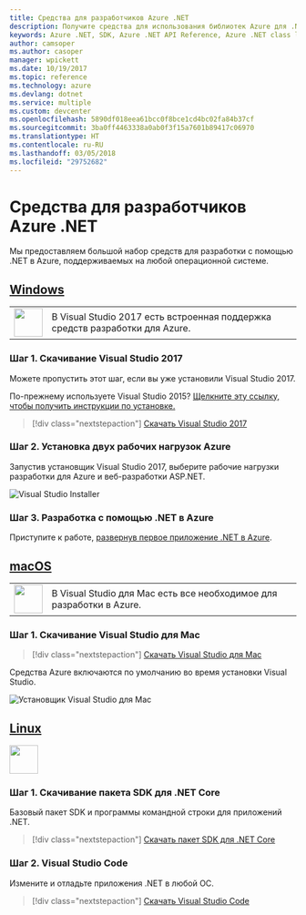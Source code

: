 ```yaml
---
title: Средства для разработчиков Azure .NET
description: Получите средства для использования библиотек Azure для .NET в среде Windows, Mac или Linux.
keywords: Azure .NET, SDK, Azure .NET API Reference, Azure .NET class library
author: camsoper
ms.author: casoper
manager: wpickett
ms.date: 10/19/2017
ms.topic: reference
ms.technology: azure
ms.devlang: dotnet
ms.service: multiple
ms.custom: devcenter
ms.openlocfilehash: 5890df018eea61bcc0f8bce1cd4bc02fa84b37cf
ms.sourcegitcommit: 3ba0ff4463338a0ab0f3f15a7601b89417c06970
ms.translationtype: HT
ms.contentlocale: ru-RU
ms.lasthandoff: 03/05/2018
ms.locfileid: "29752682"
---
```

# <a name="tools-for-net-azure-developers"></a>Средства для разработчиков Azure .NET

Мы предоставляем большой набор средств для разработки с помощью .NET в Azure, поддерживаемых на любой операционной системе.

## <a name="windowstabwindows"></a>[Windows](#tab/windows)

<table>
  <tr>
    <td width="50">
        <img src="https://docs.microsoft.com/en-us/media/logos/logo_vs-ide.svg" width="50" height="50"></img>
    </td>
    <td>
В Visual Studio 2017 есть встроенная поддержка средств разработки для Azure.
    </td>
  </tr>
</table>

### <a name="step-1-download-visual-studio-2017"></a>Шаг 1. Скачивание Visual Studio 2017

Можете пропустить этот шаг, если вы уже установили Visual Studio 2017.

По-прежнему используете Visual Studio 2015?  [Щелкните эту ссылку, чтобы получить инструкции по установке.](dotnet-sdk-vs2015-install.md)

> [!div class="nextstepaction"]
> [Скачать Visual Studio 2017](https://www.visualstudio.com/downloads/)


### <a name="step-2-install-the-two-azure-workloads"></a>Шаг 2. Установка двух рабочих нагрузок Azure

Запустив установщик Visual Studio 2017, выберите рабочие нагрузки разработки для Azure и веб-разработки ASP.NET.

![Visual Studio Installer](media/dotnet-tools/azure-workloads.png)

### <a name="step-3-develop-with-net-on-azure"></a>Шаг 3. Разработка с помощью .NET в Azure

Приступите к работе, [развернув первое приложение .NET в Azure](https://docs.microsoft.com/azure/app-service-web/app-service-web-get-started-dotnet).


## <a name="macostabmacos"></a>[macOS](#tab/macos)
<table>
  <tr>
    <td width="50">
        <img src="https://docs.microsoft.com/en-us/media/logos/logo_vs-mac.svg" width="50" height="50"></img>
    </td>
    <td>
В Visual Studio для Mac есть все необходимое для разработки в Azure.
    </td>
  </tr>
</table>


### <a name="step-1-download-visual-studio-for-mac"></a>Шаг 1. Скачивание Visual Studio для Mac

> [!div class="nextstepaction"]
> [Скачать Visual Studio для Mac](https://www.visualstudio.com/vs/visual-studio-mac/)

Средства Azure включаются по умолчанию во время установки Visual Studio.

![Установщик Visual Studio для Mac](media/dotnet-tools/azure-vsmac.png)

## <a name="linuxtablinux"></a>[Linux](#tab/linux)

<img src="https://docs.microsoft.com/en-us/visualstudio/products/images/vs-code.svg" width="50" height="50"></img>

### <a name="step-1-download-net-core-sdk"></a>Шаг 1. Скачивание пакета SDK для .NET Core

Базовый пакет SDK и программы командной строки для приложений .NET.

> [!div class="nextstepaction"]
> [Скачать пакет SDK для .NET Core](https://www.microsoft.com/net/core)

### <a name="step-2-visual-studio-code"></a>Шаг 2. Visual Studio Code

Измените и отладьте приложения .NET в любой ОС.

> [!div class="nextstepaction"]
> [Скачать Visual Studio Code](https://code.visualstudio.com)